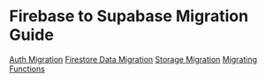 # Firebase to Supabase Migration Guide

[Auth Migration](/auth)
[Firestore Data Migration](/firestore)
[Storage Migration](/storage)
[Migrating Functions](/functions)
